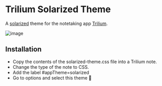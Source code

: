# Trilium Solarized Theme
A [solarized](https://ethanschoonover.com/solarized/) theme for the notetaking app [Trilium](https://github.com/zadam/trilium).

![image](https://user-images.githubusercontent.com/49348667/111087638-050cb300-8523-11eb-819a-ca768fd0948a.png)


## Installation
- Copy the contents of the solarized-theme.css file into a Trilium note.
- Change the type of the note to CSS.
- Add the label #appTheme=solarized 
- Go to options and select this theme 🥳


